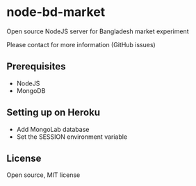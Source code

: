 # node-bd-market

Open source NodeJS server for Bangladesh market experiment

Please contact for more information (GitHub issues)

## Prerequisites

* NodeJS
* MongoDB

## Setting up on Heroku

* Add MongoLab database
* Set the SESSION environment variable

## License

Open source, MIT license

